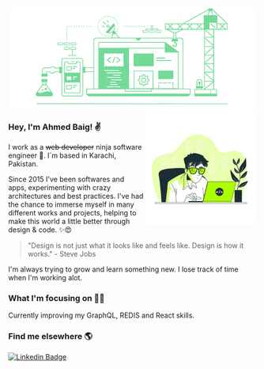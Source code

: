 ![banner](https://github.com/ahmedbaig/ahmedbaig/blob/master/assets/banner.png)
<img align='right' src="https://github.com/ahmedbaig/ahmedbaig/blob/master/assets/coder.jpg" width="230">
### Hey, I'm Ahmed Baig! ✌

I work as a ~~web developer~~ ninja software engineer 💪. I´m based in Karachi, Pakistan.

Since 2015 I've been softwares and apps, experimenting with crazy architectures and best practices. I've had the chance to immerse myself in many different works and projects, helping to make this world a little better through design & code. ✨😍

> "Design is not just what it looks like and feels like. Design is how it works." - Steve Jobs

I'm always trying to grow and learn something new. I lose track of time when I'm working alot.

### What I'm focusing on 👨‍💻

Currently improving my GraphQL, REDIS and React skills.<br />

### Find me elsewhere 🌎

[![Linkedin Badge](https://img.shields.io/badge/-LinkedIn-blue?style=flat-square&logo=Linkedin&logoColor=white&link=https://www.linkedin.com/in/ahmedbaig1/)](https://www.linkedin.com/in/muAhmedBaig/)  
